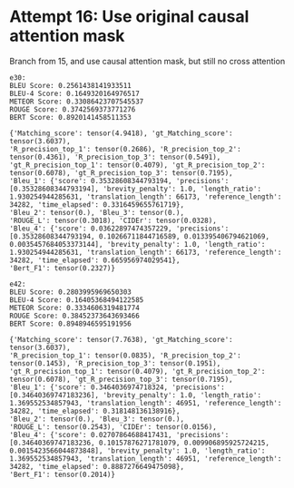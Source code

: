 
# Attempt 16: Use original causal attention mask
Branch from 15, and use causal attention mask, but still no cross attention

    e30:
    BLEU Score: 0.2561438141933511
    BLEU-4 Score: 0.1649320164976517
    METEOR Score: 0.33086423707545537
    ROUGE Score: 0.3742569373771276
    BERT Score: 0.8920141458511353

    {'Matching_score': tensor(4.9418), 'gt_Matching_score': tensor(3.6037), 
    'R_precision_top_1': tensor(0.2686), 'R_precision_top_2': tensor(0.4361), 'R_precision_top_3': tensor(0.5491), 
    'gt_R_precision_top_1': tensor(0.4079), 'gt_R_precision_top_2': tensor(0.6078), 'gt_R_precision_top_3': tensor(0.7195), 
    'Bleu_1': {'score': 0.35328608344793194, 'precisions': [0.35328608344793194], 'brevity_penalty': 1.0, 'length_ratio': 1.930254944285631, 'translation_length': 66173, 'reference_length': 34282, 'time_elapsed': 0.3316459655761719}, 
    'Bleu_2': tensor(0.), 'Bleu_3': tensor(0.), 
    'ROUGE_L': tensor(0.3018), 'CIDEr': tensor(0.0328), 
    'Bleu_4': {'score': 0.03622897474357229, 'precisions': [0.35328608344793194, 0.10266711844716589, 0.013395406794621069, 0.0035457684053373144], 'brevity_penalty': 1.0, 'length_ratio': 1.930254944285631, 'translation_length': 66173, 'reference_length': 34282, 'time_elapsed': 0.665956974029541}, 
    'Bert_F1': tensor(0.2327)}

    e42:
    BLEU Score: 0.2803995969650303
    BLEU-4 Score: 0.16405368494122585
    METEOR Score: 0.3334606319481774
    ROUGE Score: 0.38452373643693466
    BERT Score: 0.8948946595191956

    {'Matching_score': tensor(7.7638), 'gt_Matching_score': tensor(3.6037), 
    'R_precision_top_1': tensor(0.0835), 'R_precision_top_2': tensor(0.1453), 'R_precision_top_3': tensor(0.1951), 
    'gt_R_precision_top_1': tensor(0.4079), 'gt_R_precision_top_2': tensor(0.6078), 'gt_R_precision_top_3': tensor(0.7195), 
    'Bleu_1': {'score': 0.3464036974718324, 'precisions': [0.34640369747183236], 'brevity_penalty': 1.0, 'length_ratio': 1.369552534857943, 'translation_length': 46951, 'reference_length': 34282, 'time_elapsed': 0.318148136138916}, 
    'Bleu_2': tensor(0.), 'Bleu_3': tensor(0.), 
    'ROUGE_L': tensor(0.2543), 'CIDEr': tensor(0.0156), 
    'Bleu_4': {'score': 0.02707864688417431, 'precisions': [0.34640369747183236, 0.10157876271781079, 0.009906895925724215, 0.0015423566044873848], 'brevity_penalty': 1.0, 'length_ratio': 1.369552534857943, 'translation_length': 46951, 'reference_length': 34282, 'time_elapsed': 0.8887276649475098}, 
    'Bert_F1': tensor(0.2014)}
